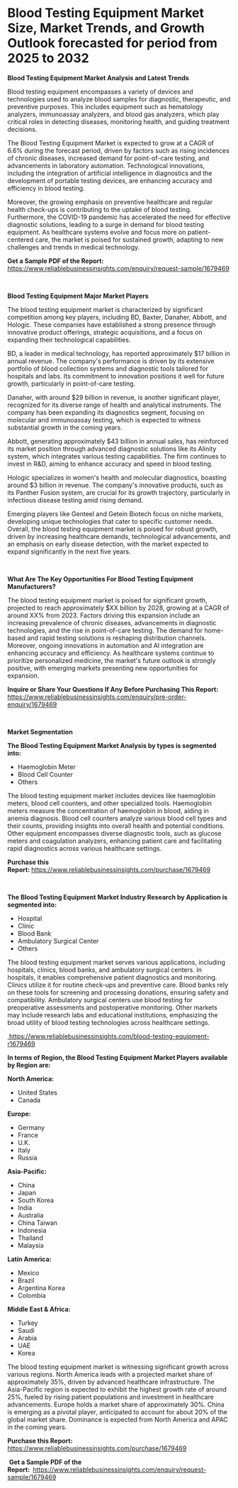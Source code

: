 <p><h1>Blood Testing Equipment Market Size, Market Trends, and Growth Outlook forecasted for period from 2025 to 2032</h1></p><p><strong>Blood Testing Equipment Market Analysis and Latest Trends</strong></p>
<p><p>Blood testing equipment encompasses a variety of devices and technologies used to analyze blood samples for diagnostic, therapeutic, and preventive purposes. This includes equipment such as hematology analyzers, immunoassay analyzers, and blood gas analyzers, which play critical roles in detecting diseases, monitoring health, and guiding treatment decisions.</p><p>The Blood Testing Equipment Market is expected to grow at a CAGR of 6.6% during the forecast period, driven by factors such as rising incidences of chronic diseases, increased demand for point-of-care testing, and advancements in laboratory automation. Technological innovations, including the integration of artificial intelligence in diagnostics and the development of portable testing devices, are enhancing accuracy and efficiency in blood testing.</p><p>Moreover, the growing emphasis on preventive healthcare and regular health check-ups is contributing to the uptake of blood testing. Furthermore, the COVID-19 pandemic has accelerated the need for effective diagnostic solutions, leading to a surge in demand for blood testing equipment. As healthcare systems evolve and focus more on patient-centered care, the market is poised for sustained growth, adapting to new challenges and trends in medical technology.</p></p>
<p><strong>Get a Sample PDF of the Report:&nbsp;</strong> <a href="https://www.reliablebusinessinsights.com/enquiry/request-sample/1679469?utm_campaign=1113&utm_medium=2&utm_source=Github&utm_content=ia&utm_term=13042025&utm_id=blood-testing-equipment">https://www.reliablebusinessinsights.com/enquiry/request-sample/1679469</a></p>
<p>&nbsp;</p>
<p><strong>Blood Testing Equipment Major Market Players</strong></p>
<p><p>The blood testing equipment market is characterized by significant competition among key players, including BD, Baxter, Danaher, Abbott, and Hologic. These companies have established a strong presence through innovative product offerings, strategic acquisitions, and a focus on expanding their technological capabilities.</p><p>BD, a leader in medical technology, has reported approximately $17 billion in annual revenue. The company's performance is driven by its extensive portfolio of blood collection systems and diagnostic tools tailored for hospitals and labs. Its commitment to innovation positions it well for future growth, particularly in point-of-care testing.</p><p>Danaher, with around $29 billion in revenue, is another significant player, recognized for its diverse range of health and analytical instruments. The company has been expanding its diagnostics segment, focusing on molecular and immunoassay testing, which is expected to witness substantial growth in the coming years.</p><p>Abbott, generating approximately $43 billion in annual sales, has reinforced its market position through advanced diagnostic solutions like its Alinity system, which integrates various testing capabilities. The firm continues to invest in R&D, aiming to enhance accuracy and speed in blood testing.</p><p>Hologic specializes in women's health and molecular diagnostics, boasting around $3 billion in revenue. The company's innovative products, such as its Panther Fusion system, are crucial for its growth trajectory, particularly in infectious disease testing amid rising demand.</p><p>Emerging players like Genteel and Getein Biotech focus on niche markets, developing unique technologies that cater to specific customer needs. Overall, the blood testing equipment market is poised for robust growth, driven by increasing healthcare demands, technological advancements, and an emphasis on early disease detection, with the market expected to expand significantly in the next five years.</p></p>
<p>&nbsp;</p>
<p><strong>What Are The Key Opportunities For Blood Testing Equipment Manufacturers?</strong></p>
<p><p>The blood testing equipment market is poised for significant growth, projected to reach approximately $XX billion by 2028, growing at a CAGR of around XX% from 2023. Factors driving this expansion include an increasing prevalence of chronic diseases, advancements in diagnostic technologies, and the rise in point-of-care testing. The demand for home-based and rapid testing solutions is reshaping distribution channels. Moreover, ongoing innovations in automation and AI integration are enhancing accuracy and efficiency. As healthcare systems continue to prioritize personalized medicine, the market's future outlook is strongly positive, with emerging markets presenting new opportunities for expansion.</p></p>
<p><strong>Inquire or Share Your Questions If Any Before Purchasing This Report:</strong> <a href="https://www.reliablebusinessinsights.com/enquiry/pre-order-enquiry/1679469?utm_campaign=1113&utm_medium=2&utm_source=Github&utm_content=ia&utm_term=13042025&utm_id=blood-testing-equipment">https://www.reliablebusinessinsights.com/enquiry/pre-order-enquiry/1679469</a></p>
<p>&nbsp;</p>
<p><strong>Market Segmentation</strong></p>
<p><strong>The Blood Testing Equipment Market Analysis by types is segmented into:</strong></p>
<p><ul><li>Haemoglobin Meter</li><li>Blood Cell Counter</li><li>Others</li></ul></p>
<p><p>The blood testing equipment market includes devices like haemoglobin meters, blood cell counters, and other specialized tools. Haemoglobin meters measure the concentration of haemoglobin in blood, aiding in anemia diagnosis. Blood cell counters analyze various blood cell types and their counts, providing insights into overall health and potential conditions. Other equipment encompasses diverse diagnostic tools, such as glucose meters and coagulation analyzers, enhancing patient care and facilitating rapid diagnostics across various healthcare settings.</p></p>
<p><strong>Purchase this Report:&nbsp;</strong><a href="https://www.reliablebusinessinsights.com/purchase/1679469?utm_campaign=1113&utm_medium=2&utm_source=Github&utm_content=ia&utm_term=13042025&utm_id=blood-testing-equipment">https://www.reliablebusinessinsights.com/purchase/1679469</a></p>
<p>&nbsp;</p>
<p><strong>The Blood Testing Equipment Market Industry Research by Application is segmented into:</strong></p>
<p><ul><li>Hospital</li><li>Clinic</li><li>Blood Bank</li><li>Ambulatory Surgical Center</li><li>Others</li></ul></p>
<p><p>The blood testing equipment market serves various applications, including hospitals, clinics, blood banks, and ambulatory surgical centers. In hospitals, it enables comprehensive patient diagnostics and monitoring. Clinics utilize it for routine check-ups and preventive care. Blood banks rely on these tools for screening and processing donations, ensuring safety and compatibility. Ambulatory surgical centers use blood testing for preoperative assessments and postoperative monitoring. Other markets may include research labs and educational institutions, emphasizing the broad utility of blood testing technologies across healthcare settings.</p></p>
<p><a href="https://www.reliablebusinessinsights.com/blood-testing-equipment-r1679469?utm_campaign=1113&utm_medium=2&utm_source=Github&utm_content=ia&utm_term=13042025&utm_id=blood-testing-equipment">&nbsp;https://www.reliablebusinessinsights.com/blood-testing-equipment-r1679469</a></p>
<p><strong>In terms of Region, the Blood Testing Equipment Market Players available by Region are:</strong></p>
<p>
    <p> <strong> North America: </strong>
        <ul>
            <li>United States</li>
            <li>Canada</li>
        </ul>
        </p> 
    <p> <strong> Europe: </strong>
        <ul>
            <li>Germany</li>
            <li>France</li>
            <li>U.K.</li>
            <li>Italy</li>
            <li>Russia</li>
        </ul>
        </p> 
    <p> <strong> Asia-Pacific: </strong>
        <ul>
            <li>China</li>
            <li>Japan</li>
            <li>South Korea</li>
            <li>India</li>
            <li>Australia</li>
            <li>China Taiwan</li>
            <li>Indonesia</li>
            <li>Thailand</li>
            <li>Malaysia</li>
        </ul>
        </p> 
    <p> <strong> Latin America: </strong>
        <ul>
            <li>Mexico</li>
            <li>Brazil</li>
            <li>Argentina Korea</li>
            <li>Colombia</li>
        </ul>
        </p> 
    <p> <strong> Middle East & Africa: </strong>
        <ul>
            <li>Turkey</li>
            <li>Saudi</li>
            <li>Arabia</li>
            <li>UAE</li>
            <li>Korea</li>
        </ul>
    </p>
    </p>
<p><p>The blood testing equipment market is witnessing significant growth across various regions. North America leads with a projected market share of approximately 35%, driven by advanced healthcare infrastructure. The Asia-Pacific region is expected to exhibit the highest growth rate of around 25%, fueled by rising patient populations and investment in healthcare advancements. Europe holds a market share of approximately 30%. China is emerging as a pivotal player, anticipated to account for about 20% of the global market share. Dominance is expected from North America and APAC in the coming years.</p></p>
<p><strong>Purchase this Report: </strong><a href="https://www.reliablebusinessinsights.com/purchase/1679469?utm_campaign=1113&utm_medium=2&utm_source=Github&utm_content=ia&utm_term=13042025&utm_id=blood-testing-equipment">https://www.reliablebusinessinsights.com/purchase/1679469</a></p>
<p>&nbsp;<strong>Get a Sample PDF of the Report:&nbsp;&nbsp;</strong><a href="https://www.reliablebusinessinsights.com/enquiry/request-sample/1679469?utm_campaign=1113&utm_medium=2&utm_source=Github&utm_content=ia&utm_term=13042025&utm_id=blood-testing-equipment">https://www.reliablebusinessinsights.com/enquiry/request-sample/1679469</a></p>
<p><strong></strong></p>
<p><p></p><p></p><p></p></p>